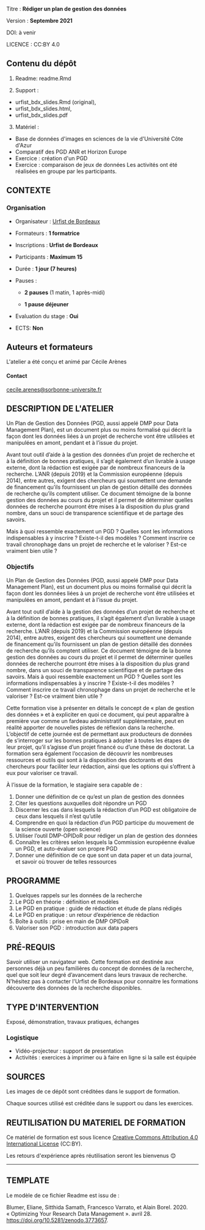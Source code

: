 Titre : **Rédiger un plan de gestion des données**

Version : **Septembre 2021**

DOI: à venir

LICENCE : CC:BY 4.0

## Contenu du dépôt

1. Readme: readme.Rmd

2. Support : 
* urfist_bdx_slides.Rmd (original),
* urfist_bdx_slides.html,
* urfist_bdx_slides.pdf

3. Matériel : 
- Base de données d'images en sciences de la vie d'Université Côte d'Azur
- Comparatif des PGD ANR et Horizon Europe
- Exercice : création d'un PGD
- Exercice : comparaison de jeux de données
Les activités ont été réalisées en groupe par les participants.

## CONTEXTE

### Organisation

- Organisateur : [Urfist de Bordeaux](https://sygefor.reseau-urfist.fr/#/training/9081/10494?from=true)

- Formateurs : **1 formatrice** 

- Inscriptions : **Urfist de Bordeaux**

- Participants : **Maximum 15**

- Durée : **1 jour (7 heures)**

- Pauses :
  
  - **2 pauses** (1 matin, 1 après-midi)
  
  - **1 pause déjeuner**

- Evaluation du stage : **Oui**

- ECTS: **Non**


## Auteurs et formateurs

L'atelier a été conçu et animé par Cécile Arènes

#### Contact

cecile.arenes@sorbonne-universite.fr

## DESCRIPTION DE L'ATELIER

Un Plan de Gestion des Données (PGD, aussi appelé DMP pour Data Management Plan), est un document plus ou moins formalisé qui décrit la façon dont les données liées à un projet de recherche vont être utilisées et manipulées en amont, pendant et à l’issue du projet.

Avant tout outil d’aide à la gestion des données d’un projet de recherche et à la définition de bonnes pratiques, il s’agit également d’un livrable à usage externe, dont la rédaction est exigée par de nombreux financeurs de la recherche. L’ANR (depuis 2019) et la Commission européenne (depuis 2014), entre autres, exigent des chercheurs qui soumettent une demande de financement qu’ils fournissent un plan de gestion détaillé des données de recherche qu’ils comptent utiliser. Ce document témoigne de la bonne gestion des données au cours du projet et il permet de déterminer quelles données de recherche pourront être mises à la disposition du plus grand nombre, dans un souci de transparence scientifique et de partage des savoirs.

Mais à quoi ressemble exactement un PGD ? Quelles sont les informations indispensables à y inscrire ? Existe-t-il des modèles ? Comment inscrire ce travail chronophage dans un projet de recherche et le valoriser ? Est-ce vraiment bien utile ?

### Objectifs

Un Plan de Gestion des Données (PGD, aussi appelé DMP pour Data Management Plan), est un document plus ou moins formalisé qui décrit la façon dont les données liées à un projet de recherche vont être utilisées et manipulées en amont, pendant et à l’issue du projet.

Avant tout outil d’aide à la gestion des données d’un projet de recherche et à la définition de bonnes pratiques, il s’agit également d’un livrable à usage externe, dont la rédaction est exigée par de nombreux financeurs de la recherche. L’ANR (depuis 2019) et la Commission européenne (depuis 2014), entre autres, exigent des chercheurs qui soumettent une demande de financement qu’ils fournissent un plan de gestion détaillé des données de recherche qu’ils comptent utiliser. Ce document témoigne de la bonne gestion des données au cours du projet et il permet de déterminer quelles données de recherche pourront être mises à la disposition du plus grand nombre, dans un souci de transparence scientifique et de partage des savoirs.
Mais à quoi ressemble exactement un PGD ? Quelles sont les informations indispensables à y inscrire ? Existe-t-il des modèles ? Comment inscrire ce travail chronophage dans un projet de recherche et le valoriser ? Est-ce vraiment bien utile ?

Cette formation vise à présenter en détails le concept de « plan de gestion des données » et à expliciter en quoi ce document, qui peut apparaître à première vue comme un fardeau administratif supplémentaire, peut en réalité apporter de nouvelles pistes de réflexion dans la recherche. L’objectif de cette journée est de permettant aux producteurs de données de s’interroger sur les bonnes pratiques à adopter à toutes les étapes de leur projet, qu’il s’agisse d’un projet financé ou d’une thèse de doctorat.
La formation sera également l’occasion de découvrir les nombreuses ressources et outils qui sont à la disposition des doctorants et des chercheurs pour faciliter leur rédaction, ainsi que les options qui s’offrent à eux pour valoriser ce travail. 

À l’issue de la formation, le stagiaire sera capable de :
1.	Donner une définition de ce qu’est un plan de gestion des données
2.	Citer les questions auxquelles doit répondre un PGD
3.	Discerner les cas dans lesquels la rédaction d’un PGD est obligatoire de ceux dans lesquels il n’est qu’utile
4.	Comprendre en quoi la rédaction d’un PGD participe du mouvement de la science ouverte (open science)
5.	Utiliser l’outil DMP-OPIDoR pour rédiger un plan de gestion des données
6.	Connaître les critères selon lesquels la Commission européenne évalue un PGD, et auto-évaluer son propre PGD
7.	Donner une définition de ce que sont un data paper et un data journal, et savoir où trouver de telles ressources


## PROGRAMME

1.	Quelques rappels sur les données de la recherche
2.	Le PGD en théorie : définition et modèles
3.	Le PGD en pratique : guide de rédaction et étude de plans rédigés
4.	Le PGD en pratique : un retour d’expérience de rédaction
5.	Boîte à outils : prise en main de DMP OPIDoR
6.	Valoriser son PGD : introduction aux data papers


## PRÉ-REQUIS

Savoir utiliser un navigateur web. Cette formation est destinée aux personnes déjà un peu familières du concept de données de la recherche, quel que soit leur degré d’avancement dans leurs travaux de recherche. N'hésitez pas à contacter l'Urfist de Bordeaux pour connaitre les formations découverte des données de la recherche disponibles.

## TYPE D'INTERVENTION

Exposé, démonstration, travaux pratiques, échanges

### Logistique

- Vidéo-projecteur : support de presentation
- Activités : exercices à imprimer ou à faire en ligne si la salle est équipée

## SOURCES

Les images de ce dépôt sont créditées dans le support de formation.

Chaque sources utilisé est créditée dans le support ou dans les exercices. 


## REUTILISATION DU MATERIEL DE FORMATION

Ce matériel de formation est sous licence [Creative Commons Attribution  4.0 International License](https://creativecommons.org/licenses/by/4.0/legalcode) (CC:BY).

Les retours d'expérience après réutilisation seront les bienvenus 😊

---

## TEMPLATE

Le modèle de ce fichier Readme est issu de :

Blumer, Eliane, Sitthida Samath, Francesco Varrato, et Alain Borel. 2020. « Optimizing Your Research Data Management ». avril 28. https://doi.org/10.5281/zenodo.3773657.
